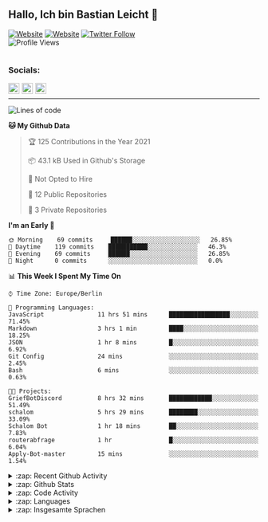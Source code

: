 ## Hallo, Ich bin Bastian Leicht 👋
[![Website](https://img.shields.io/website?label=bastianleicht.de&style=for-the-badge&url=https%3A%2F%2Fbastianleicht.de)](https://bastianleicht.de)
[![Website](https://img.shields.io/website?label=bastianleicht.com&style=for-the-badge&url=https%3A%2F%2Fbastianleicht.com)](https://bastianleicht.com)
[![Twitter Follow](https://img.shields.io/twitter/follow/bastianleicht?color=1DA1F2&logo=twitter&style=for-the-badge)](https://twitter.com/intent/follow?original_referer=https%3A%2F%2Fgithub.com%2Frouterabfrage&screen_name=bastianleicht)
<br>
![Profile Views](https://komarev.com/ghpvc/?username=routerabfrage&style=flat-square)

<p align="center"> 
  <img alt="" src="https://profile-counter.glitch.me/routerabfrage/count.svg" />
</p>

<h3>Socials: </h3>

[<img align="left" alt="Webseite" width="22px" style="margin-right: 5px;" src="https://raw.githubusercontent.com/routerabfrage/routerabfrage/master/assets/Website.svg" />][Website]
[<img align="left" alt="Twitter" width="22px" style="margin-right: 5px;" src="https://raw.githubusercontent.com/routerabfrage/routerabfrage/master/assets/Twitter_2012.svg" />][Twitter]
[<img align="left" alt="Stackoverflow" width="22px" style="margin-right: 5px;" src="https://raw.githubusercontent.com/routerabfrage/routerabfrage/master/assets/stackoverflow-512.png" />][Stackoverflow]
<br>

---
<!--START_SECTION:waka-->
![Lines of code](https://img.shields.io/badge/From%20Hello%20World%20I%27ve%20Written-926435%20lines%20of%20code-blue)

**🐱 My Github Data** 

> 🏆 125 Contributions in the Year 2021
 > 
> 📦 43.1 kB Used in Github's Storage 
 > 
> 🚫 Not Opted to Hire
 > 
> 📜 12 Public Repositories 
 > 
> 🔑 3 Private Repositories  
 > 
**I'm an Early 🐤** 

```text
🌞 Morning    69 commits     ██████░░░░░░░░░░░░░░░░░░░   26.85% 
🌆 Daytime    119 commits    ███████████░░░░░░░░░░░░░░   46.3% 
🌃 Evening    69 commits     ██████░░░░░░░░░░░░░░░░░░░   26.85% 
🌙 Night      0 commits      ░░░░░░░░░░░░░░░░░░░░░░░░░   0.0%

```


📊 **This Week I Spent My Time On** 

```text
⌚︎ Time Zone: Europe/Berlin

💬 Programming Languages: 
JavaScript               11 hrs 51 mins      █████████████████░░░░░░░░   71.45% 
Markdown                 3 hrs 1 min         ████░░░░░░░░░░░░░░░░░░░░░   18.25% 
JSON                     1 hr 8 mins         █░░░░░░░░░░░░░░░░░░░░░░░░   6.92% 
Git Config               24 mins             ░░░░░░░░░░░░░░░░░░░░░░░░░   2.45% 
Bash                     6 mins              ░░░░░░░░░░░░░░░░░░░░░░░░░   0.63%

🐱‍💻 Projects: 
GriefBotDiscord          8 hrs 32 mins       ████████████░░░░░░░░░░░░░   51.49% 
schalom                  5 hrs 29 mins       ████████░░░░░░░░░░░░░░░░░   33.09% 
Schalom Bot              1 hr 18 mins        ██░░░░░░░░░░░░░░░░░░░░░░░   7.83% 
routerabfrage            1 hr                █░░░░░░░░░░░░░░░░░░░░░░░░   6.04% 
Apply-Bot-master         15 mins             ░░░░░░░░░░░░░░░░░░░░░░░░░   1.54%

```


<!--END_SECTION:waka-->
<details>
    <summary>:zap: Recent Github Activity</summary>
    <pre>
<!--START_SECTION:activity-->
1. 🎉 Merged PR [#2](https://github.com/routerabfrage/Logger-Bot/pull/2) in [routerabfrage/Logger-Bot](https://github.com/routerabfrage/Logger-Bot)
2. 🎉 Merged PR [#1](https://github.com/routerabfrage/Logger-Bot/pull/1) in [routerabfrage/Logger-Bot](https://github.com/routerabfrage/Logger-Bot)
<!--END_SECTION:activity-->
    </pre>
</details>

<details>
    <summary>:zap: Github Stats</summary>
    <pre>
        <img alt="GitHub Stats" src="https://github-readme-stats.routerabfrage.vercel.app/api?username=routerabfrage&show_icons=true&theme=dark" />
    </pre>
</details>

<details>
    <summary>:zap: Code Activity</summary>
    <pre>
        <img alt="Code activity" src="https://wakatime.com/share/@90818ae0-9ba0-4e2a-8ed8-98c30e947c50/a1ac7e83-bba7-4109-8f37-037c37bb63eb.svg" height="400" />    
    </pre>
</details>

<details>
    <summary>:zap: Languages</summary>
    <pre>
        <img alt="Languages used (7 days)" src="https://wakatime.com/share/@90818ae0-9ba0-4e2a-8ed8-98c30e947c50/b0eba8ff-2de8-4b40-929e-8c7a97a106f9.svg" height="400" />
    </pre>
</details>

<details>
    <summary>:zap: Insgesamte Sprachen</summary>
    <pre>
        <img alt="All time used Languages" src="https://wakatime.com/share/@90818ae0-9ba0-4e2a-8ed8-98c30e947c50/d328c553-68a8-4426-974c-be045b324309.svg" height="400" />
    </pre>
</details>

[Archive]: https://github.com/routerabfrageNET
[Website]: https://bastianleicht.de/
[Twitter]: https://twitter.com/bastianleicht
[Stackoverflow]: https://stackoverflow.com/users/13409812/bastian-leicht
